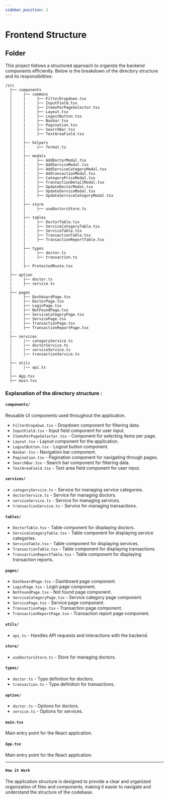 ```yaml
---
sidebar_position: 2
---
```


# Frontend Structure

## Folder

This project follows a structured approach to organize the backend components efficiently. Below is the breakdown of the directory structure and its responsibilities:

```
/src
  ├── components
  │     ├── commons
  │     |     ├── FilterDropdown.tsx
  │     |     ├── InputField.tsx
  │     |     ├── ItemsPerPageSelector.tsx
  │     |     ├── Layout.tsx
  │     |     ├── LogoutButton.tsx
  │     |     ├── Navbar.tsx
  │     |     ├── Pagination.tsx
  │     |     ├── SearchBar.tsx
  │     |     ├── TextAreaField.tsx
  │     |
  │     ├── helpers
  │     |     ├── format.ts
  │     |
  │     ├── modals
  │     |     ├── AddDoctorModal.tsx
  │     |     ├── AddServiceModal.tsx
  │     |     ├── AddServiceCategoryModal.tsx
  │     |     ├── AddransactionModal.tsx
  │     |     ├── CategoryPriceModal.tsx
  │     |     ├── TransactionDetailModal.tsx
  │     |     ├── UpdateDoctorModal.tsx
  │     |     ├── UpdateServiceModal.tsx
  │     |     ├── UpdateServiceCategoryModal.tsx
  |     |
  │     ├── store
  │     |     ├── useDoctorsStore.ts
  |     |
  │     ├── tables
  │     |     ├── DoctorTable.tsx
  │     |     ├── ServiceCategoryTable.tsx
  │     |     ├── ServiceTable.tsx
  │     |     ├── TransactionTable.tsx
  │     |     ├── TransactionReportTable.tsx
  │     |
  │     ├── types
  │     |     ├── doctor.ts
  │     |     ├── transaction.ts
  │     |
  │     ├── ProtectedRoute.tsx
  │
  ├── option
  |     ├── doctor.ts
  |     ├── service.ts
  |
  ├── pages
  │     ├── DashboardPage.tsx
  │     ├── DoctorPage.tsx
  │     ├── LoginPage.tsx
  │     ├── NotFoundPage.tsx
  │     ├── ServiceCategoryPage.tsx
  │     ├── ServicePage.tsx
  │     ├── TransactionPage.tsx
  │     ├── TransactionReportPage.tsx
  |
  ├── services
  |     |── categoryService.ts
  |     |── doctorService.ts
  |     |── serviceService.ts
  |     |── transactionService.ts
  |
  ├── utils
  |     |── api.ts
  │
  ├── App.tsx
  ├── main.tsx
```

### Explanation of the directory structure :

#### `components/`

Reusable UI components used throughout the application.

- `FilterDropdown.tsx` - Dropdown component for filtering data.
- `InputField.tsx` - Input field component for user input.
- `ItemsPerPageSelector.tsx` - Component for selecting items per page.
- `Layout.tsx` - Layout component for the application.
- `LogoutButton.tsx` - Logout button component.
- `Navbar.tsx` - Navigation bar component.
- `Pagination.tsx` - Pagination component for navigating through pages.
- `SearchBar.tsx` - Search bar component for filtering data.
- `TextAreaField.tsx` - Text area field component for user input.

#### `services/`

- `categoryService.ts` - Service for managing service categories.
- `doctorService.ts` - Service for managing doctors.
- `serviceService.ts` - Service for managing services.
- `transactionService.ts` - Service for managing transactions.

#### `tables/`

- `DoctorTable.tsx` - Table component for displaying doctors.
- `ServiceCategoryTable.tsx` - Table component for displaying service categories.
- `ServiceTable.tsx` - Table component for displaying services.
- `TransactionTable.tsx` - Table component for displaying transactions.
- `TransactionReportTable.tsx` - Table component for displaying transaction reports.

#### `pages/`

- `DashboardPage.tsx` - Dashboard page component.
- `LoginPage.tsx` - Login page component.
- `NotFoundPage.tsx` - Not found page component.
- `ServiceCategoryPage.tsx` - Service category page component.
- `ServicePage.tsx` - Service page component.
- `TransactionPage.tsx` - Transaction page component.
- `TransactionReportPage.tsx` - Transaction report page component.

#### `utils/`

- `api.ts` - Handles API requests and interactions with the backend.

#### `store/`

- `useDoctorsStore.ts` - Store for managing doctors.

#### `types/`

- `doctor.ts` - Type definition for doctors.
- `transaction.ts` - Type definition for transactions.

#### `option/`

- `doctor.ts` - Options for doctors.
- `service.ts` - Options for services.

#### `main.tsx`

Main entry point for the React application.

#### `App.tsx`

Main entry point for the React application.

---

#### `How it Work`

The application structure is designed to provide a clear and organized organization of files and components, making it easier to navigate and understand the structure of the codebase.